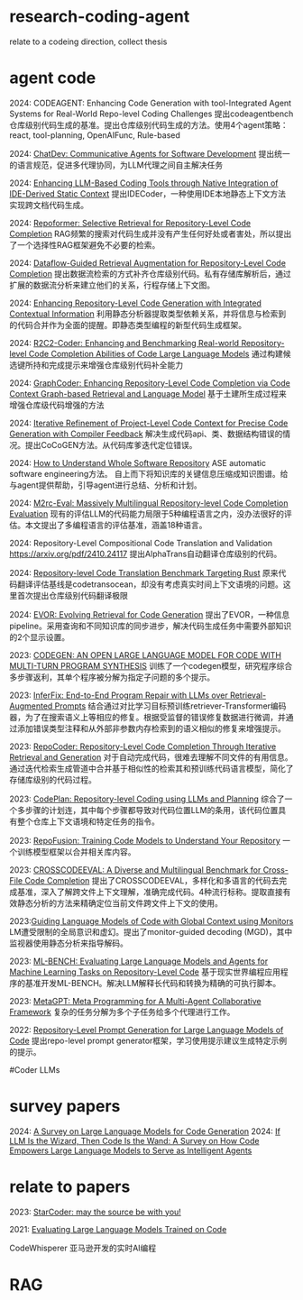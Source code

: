 # research-coding-agent
relate to a codeing direction, collect thesis

# agent code
2024: CODEAGENT: Enhancing Code Generation with tool-Integrated Agent Systems for Real-World Repo-level Coding Challenges
提出codeagentbench仓库级别代码生成的基准。提出仓库级别代码生成的方法。使用4个agent策略：react, tool-planning, OpenAIFunc, Rule-based

2024: [ChatDev: Communicative Agents for Software Development](https://arxiv.org/pdf/2307.07924)
提出统一的语言规范，促进多代理协同，为LLM代理之间自主解决任务

2024: [Enhancing LLM-Based Coding Tools through Native Integration of IDE-Derived Static Context](https://arxiv.org/pdf/2402.03630)
提出IDECoder，一种使用IDE本地静态上下文方法实现跨文档代码生成。

2024: [Repoformer: Selective Retrieval for Repository-Level Code Completion](https://arxiv.org/pdf/2403.10059)
RAG频繁的搜索对代码生成并没有产生任何好处或者害处，所以提出了一个选择性RAG框架避免不必要的检索。

2024: [Dataflow-Guided Retrieval Augmentation for Repository-Level Code Completion](https://arxiv.org/pdf/2405.19782)
提出数据流检索的方式补齐仓库级别代码。私有存储库解析后，通过扩展的数据流分析来建立他们的关系，行程存储上下文图。

2024: [Enhancing Repository-Level Code Generation with Integrated Contextual Information](https://arxiv.org/pdf/2406.03283)
利用静态分析器提取类型依赖关系，并将信息与检索到的代码合并作为全面的提醒。即静态类型编程的新型代码生成框架。

2024: [R2C2-Coder: Enhancing and Benchmarking Real-world Repository-level Code Completion Abilities of Code Large Language Models](https://arxiv.org/pdf/2406.01359)
通过构建候选键所持和完成提示来增强仓库级别代码补全能力

2024: [GraphCoder: Enhancing Repository-Level Code Completion via Code Context Graph-based Retrieval and Language Model](https://arxiv.org/pdf/2406.07003)
基于土建所生成过程来增强仓库级代码增强的方法

2024: [Iterative Refinement of Project-Level Code Context for Precise Code Generation with Compiler Feedback](https://arxiv.org/pdf/2403.16792)
解决生成代码api、类、数据结构错误的情况。提出CoCoGEN方法。从代码库爹迭代定位错误。

2024: [How to Understand Whole Software Repository](https://arxiv.org/pdf/2406.01422)
ASE automatic software engineering方法。
自上而下将知识库的关键信息压缩成知识图谱。给与agent提供帮助，引导agent进行总结、分析和计划。

2024: [M2rc-Eval: Massively Multilingual Repository-level Code Completion Evaluation](https://arxiv.org/pdf/2410.21157)
现有的评估LLM的代码能力局限于5种编程语言之内，没办法很好的评估。本文提出了多编程语言的评估基准，涵盖18种语言。

2024: Repository-Level Compositional Code Translation and Validation https://arxiv.org/pdf/2410.24117
提出AlphaTrans自动翻译仓库级别的代码。

2024: [Repository-level Code Translation Benchmark Targeting Rust](https://arxiv.org/pdf/2411.13990)
原来代码翻译评估基线是codetransocean，却没有考虑真实时间上下文语境的问题。这里首次提出仓库级别代码翻译极限

2024: [EVOR: Evolving Retrieval for Code Generation](https://aclanthology.org/2024.findings-emnlp.143.pdf)
提出了EVOR，一种信息pipeline。采用查询和不同知识库的同步进步，解决代码生成任务中需要外部知识的2个显示设置。

2023: [CODEGEN: AN OPEN LARGE LANGUAGE MODEL FOR CODE WITH MULTI-TURN PROGRAM SYNTHESIS](https://arxiv.org/pdf/2203.13474)
训练了一个codegen模型，研究程序综合多步骤返利，其单个程序被分解为指定子问题的多个提示。

2023: [InferFix: End-to-End Program Repair with LLMs over Retrieval-Augmented Prompts](https://arxiv.org/pdf/2303.07263)
结合通过对比学习目标预训练retriever-Transformer编码器，为了在搜索语义上等相应的修复。根据受监督的错误修复数据进行微调，并通过添加错误类型注释和从外部非参数内存检索到的语义相似的修复来增强提示。

2023: [RepoCoder: Repository-Level Code Completion Through Iterative Retrieval and Generation](https://arxiv.org/pdf/2303.12570)
对于自动完成代码，很难去理解不同文件的有用信息。通过迭代检索生成管道中合并基于相似性的检索其和预训练代码语言模型，简化了存储库级别的代码过程。

2023: [CodePlan: Repository-level Coding using LLMs and Planning](https://arxiv.org/pdf/2309.12499)
综合了一个多步骤的计划连，其中每个步骤都导致对代码位置LLM的条用，该代码位置具有整个仓库上下文语境和特定任务的指令。

2023: [RepoFusion: Training Code Models to Understand Your Repository](https://arxiv.org/pdf/2306.10998)
一个训练模型框架以合并相关库内容。

2023: [CROSSCODEEVAL: A Diverse and Multilingual Benchmark for Cross-File Code Completion](https://arxiv.org/pdf/2310.11248)
提出了CROSSCODEEVAL，多样化和多语言的代码去完成基准，深入了解跨文件上下文理解，准确完成代码。4种流行标称。提取直接有效静态分析的方法来精确定位当前文件跨文件上下文的使用。

2023:[Guiding Language Models of Code with Global Context using Monitors](https://arxiv.org/pdf/2306.10763)
LM遭受限制的全局意识和虚幻。提出了monitor-guided decoding (MGD)，其中监视器使用静态分析来指导解码。

2023: [ML-BENCH: Evaluating Large Language Models and Agents for Machine Learning Tasks on Repository-Level Code](https://arxiv.org/pdf/2311.09835)
基于现实世界编程应用程序的基准开发ML-BENCH。解决LLM解释长代码和转换为精确的可执行脚本。

2023: [MetaGPT: Meta Programming for A Multi-Agent Collaborative Framework](https://arxiv.org/pdf/2308.00352)
复杂的任务分解为多个子任务给多个代理进行工作。

2022: [Repository-Level Prompt Generation for Large Language Models of Code](https://arxiv.org/pdf/2206.12839)
提出repo-level prompt generator框架，学习使用提示建议生成特定示例的提示。

#Coder LLMs



# survey papers
2024: [A Survey on Large Language Models for Code Generation](https://arxiv.org/pdf/2406.00515)
2024: [If LLM Is the Wizard, Then Code Is the Wand: A Survey on How Code Empowers Large Language Models to Serve as Intelligent Agents](https://arxiv.org/pdf/2401.00812)


# relate to papers
2023: [StarCoder: may the source be with you!](https://arxiv.org/pdf/2305.06161)

2021: [Evaluating Large Language Models Trained on Code](https://arxiv.org/pdf/2107.03374)

CodeWhisperer 
亚马逊开发的实时AI编程

# RAG

